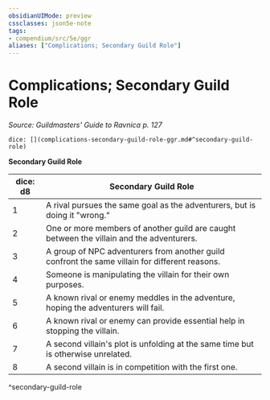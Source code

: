 ```yaml
---
obsidianUIMode: preview
cssclasses: json5e-note
tags:
- compendium/src/5e/ggr
aliases: ["Complications; Secondary Guild Role"]
---
```

# Complications; Secondary Guild Role
*Source: Guildmasters' Guide to Ravnica p. 127* 

`dice: [](complications-secondary-guild-role-ggr.md#^secondary-guild-role)`

**Secondary Guild Role**

| dice: d8 | Secondary Guild Role |
|----------|----------------------|
| 1 | A rival pursues the same goal as the adventurers, but is doing it "wrong." |
| 2 | One or more members of another guild are caught between the villain and the adventurers. |
| 3 | A group of NPC adventurers from another guild confront the same villain for different reasons. |
| 4 | Someone is manipulating the villain for their own purposes. |
| 5 | A known rival or enemy meddles in the adventure, hoping the adventurers will fail. |
| 6 | A known rival or enemy can provide essential help in stopping the villain. |
| 7 | A second villain's plot is unfolding at the same time but is otherwise unrelated. |
| 8 | A second villain is in competition with the first one. |
^secondary-guild-role